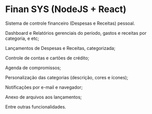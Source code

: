 # Finan SYS (NodeJS + React)
Sistema de controle financeiro (Despesas e Receitas) pessoal.

Dashboard e Relatórios gerenciais do período, gastos e receitas por categoria, e etc;

Lançamentos de Despesas e Receitas, categorizada;

Controle de contas e cartões de crédito;

Agenda de compromissos;

Personalização das categorias (descrição, cores e ícones);

Notificações por e-mail e navegador;

Anexo de arquivos aos lançamentos;

Entre outras funcionalidades.
